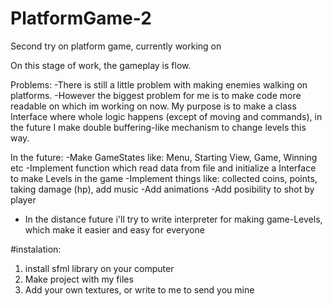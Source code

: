 # PlatformGame-2
Second try on platform game, currently working on

On this stage of work, the gameplay is flow. 


Problems:
-There is still a little problem with making enemies walking on platforms. 
-However the biggest problem for me is to make code more readable on which im working on now. My purpose is to make a class Interface
where whole logic happens (except of moving and commands), in the future I make double buffering-like mechanism to change levels this way. 

In the future:
-Make GameStates like: Menu, Starting View, Game, Winning etc
-Implement function which read data from file and initialize a Interface to make Levels in the game
-Implement things like: collected coins, points, taking damage (hp), add music
-Add animations 
-Add posibility to shot by player

- In the distance future i'll try to write interpreter for making game-Levels, which make it easier and easy for everyone

#instalation:
1. install sfml library on your computer
2. Make project with my files
3. Add your own textures, or write to me to send you mine
